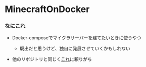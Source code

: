 # MinecraftOnDocker
### なにこれ
- Docker-composeでマイクラサーバーを建てたいときに使うやつ
  - 既出だと思うけど、独自に発展させていくかもしれない

- 他のリポジトリと同じく[これ](https://github.com/itzg/docker-minecraft-server)に頼りがち